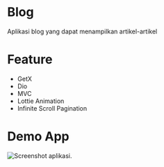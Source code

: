 # Blog
Aplikasi blog yang dapat menampilkan artikel-artikel

# Feature
- GetX
- Dio
- MVC
- Lottie Animation
- Infinite Scroll Pagination

# Demo App
![Screenshot aplikasi.](https://github.com/ftryyln/pokedex/blog/master/gitassets/blog.gif?raw=true "Screenshot aplikasi.")